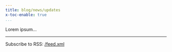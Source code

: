```yaml
---
title: blog/news/updates
x-toc-enable: true
...
```


Lorem ipsum...

-------------------------------------------------------------------------------


Subscribe to RSS: [/feed.xml](/feed.xml)

